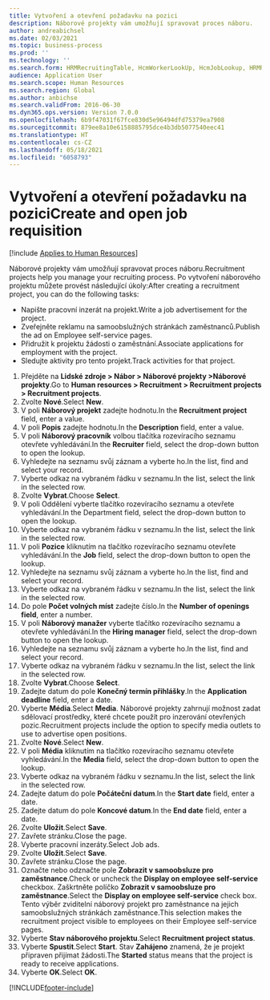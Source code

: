```yaml
---
title: Vytvoření a otevření požadavku na pozici
description: Náborové projekty vám umožňují spravovat proces náboru.
author: andreabichsel
ms.date: 02/03/2021
ms.topic: business-process
ms.prod: ''
ms.technology: ''
ms.search.form: HRMRecruitingTable, HcmWorkerLookUp, HcmJobLookup, HRMRecruitingMedia, HRMRecruitingJobAd, HcmPersonnelManagementWorkspace
audience: Application User
ms.search.scope: Human Resources
ms.search.region: Global
ms.author: anbichse
ms.search.validFrom: 2016-06-30
ms.dyn365.ops.version: Version 7.0.0
ms.openlocfilehash: 6b9f47031f67fce830d5e96494dfd75379ea7908
ms.sourcegitcommit: 879ee8a10e6158885795dce4b3db5077540eec41
ms.translationtype: HT
ms.contentlocale: cs-CZ
ms.lasthandoff: 05/18/2021
ms.locfileid: "6058793"
---
```

# <a name="create-and-open-job-requisition"></a><span data-ttu-id="64974-103">Vytvoření a otevření požadavku na pozici</span><span class="sxs-lookup"><span data-stu-id="64974-103">Create and open job requisition</span></span>

[!include [Applies to Human Resources](../includes/applies-to-hr.md)]

<span data-ttu-id="64974-104">Náborové projekty vám umožňují spravovat proces náboru.</span><span class="sxs-lookup"><span data-stu-id="64974-104">Recruitment projects help you manage your recruiting process.</span></span> <span data-ttu-id="64974-105">Po vytvoření náborového projektu můžete provést následující úkoly:</span><span class="sxs-lookup"><span data-stu-id="64974-105">After creating a recruitment project, you can do the following tasks:</span></span>

- <span data-ttu-id="64974-106">Napište pracovní inzerát na projekt.</span><span class="sxs-lookup"><span data-stu-id="64974-106">Write a job advertisement for the project.</span></span>
- <span data-ttu-id="64974-107">Zveřejněte reklamu na samoobslužných stránkách zaměstnanců.</span><span class="sxs-lookup"><span data-stu-id="64974-107">Publish the ad on Employee self-service pages.</span></span>
- <span data-ttu-id="64974-108">Přidružit k projektu žádosti o zaměstnání.</span><span class="sxs-lookup"><span data-stu-id="64974-108">Associate applications for employment with the project.</span></span>
- <span data-ttu-id="64974-109">Sledujte aktivity pro tento projekt.</span><span class="sxs-lookup"><span data-stu-id="64974-109">Track activities for that project.</span></span> 

1. <span data-ttu-id="64974-110">Přejděte na **Lidské zdroje > Nábor > Náborové projekty >Náborové projekty**.</span><span class="sxs-lookup"><span data-stu-id="64974-110">Go to **Human resources > Recruitment > Recruitment projects > Recruitment projects**.</span></span>
2. <span data-ttu-id="64974-111">Zvolte **Nové**.</span><span class="sxs-lookup"><span data-stu-id="64974-111">Select **New**.</span></span>
3. <span data-ttu-id="64974-112">V poli **Náborový projekt** zadejte hodnotu.</span><span class="sxs-lookup"><span data-stu-id="64974-112">In the **Recruitment project** field, enter a value.</span></span>
4. <span data-ttu-id="64974-113">V poli **Popis** zadejte hodnotu.</span><span class="sxs-lookup"><span data-stu-id="64974-113">In the **Description** field, enter a value.</span></span>
5. <span data-ttu-id="64974-114">V poli **Náborový pracovník** volbou tlačítka rozevíracího seznamu otevřete vyhledávání.</span><span class="sxs-lookup"><span data-stu-id="64974-114">In the **Recruiter** field, select the drop-down button to open the lookup.</span></span>
6. <span data-ttu-id="64974-115">Vyhledejte na seznamu svůj záznam a vyberte ho.</span><span class="sxs-lookup"><span data-stu-id="64974-115">In the list, find and select your record.</span></span>
7. <span data-ttu-id="64974-116">Vyberte odkaz na vybraném řádku v seznamu.</span><span class="sxs-lookup"><span data-stu-id="64974-116">In the list, select the link in the selected row.</span></span>
8. <span data-ttu-id="64974-117">Zvolte **Vybrat**.</span><span class="sxs-lookup"><span data-stu-id="64974-117">Choose **Select**.</span></span>
9. <span data-ttu-id="64974-118">V poli Oddělení vyberte tlačítko rozevíracího seznamu a otevřete vyhledávání.</span><span class="sxs-lookup"><span data-stu-id="64974-118">In the Department field, select the drop-down button to open the lookup.</span></span>
10. <span data-ttu-id="64974-119">Vyberte odkaz na vybraném řádku v seznamu.</span><span class="sxs-lookup"><span data-stu-id="64974-119">In the list, select the link in the selected row.</span></span>
11. <span data-ttu-id="64974-120">V poli **Pozice** kliknutím na tlačítko rozevíracího seznamu otevřete vyhledávání.</span><span class="sxs-lookup"><span data-stu-id="64974-120">In the **Job** field, select the drop-down button to open the lookup.</span></span>
12. <span data-ttu-id="64974-121">Vyhledejte na seznamu svůj záznam a vyberte ho.</span><span class="sxs-lookup"><span data-stu-id="64974-121">In the list, find and select your record.</span></span>
13. <span data-ttu-id="64974-122">Vyberte odkaz na vybraném řádku v seznamu.</span><span class="sxs-lookup"><span data-stu-id="64974-122">In the list, select the link in the selected row.</span></span>
14. <span data-ttu-id="64974-123">Do pole **Počet volných míst** zadejte číslo.</span><span class="sxs-lookup"><span data-stu-id="64974-123">In the **Number of openings field**, enter a number.</span></span>
15. <span data-ttu-id="64974-124">V poli **Náborový manažer** vyberte tlačítko rozevíracího seznamu a otevřete vyhledávání.</span><span class="sxs-lookup"><span data-stu-id="64974-124">In the **Hiring manager** field, select the drop-down button to open the lookup.</span></span>
16. <span data-ttu-id="64974-125">Vyhledejte na seznamu svůj záznam a vyberte ho.</span><span class="sxs-lookup"><span data-stu-id="64974-125">In the list, find and select your record.</span></span>
17. <span data-ttu-id="64974-126">Vyberte odkaz na vybraném řádku v seznamu.</span><span class="sxs-lookup"><span data-stu-id="64974-126">In the list, select the link in the selected row.</span></span>
18. <span data-ttu-id="64974-127">Zvolte **Vybrat**.</span><span class="sxs-lookup"><span data-stu-id="64974-127">Choose **Select**.</span></span>
19. <span data-ttu-id="64974-128">Zadejte datum do pole **Konečný termín přihlášky**.</span><span class="sxs-lookup"><span data-stu-id="64974-128">In the **Application deadline** field, enter a date.</span></span>
20. <span data-ttu-id="64974-129">Vyberte **Média**.</span><span class="sxs-lookup"><span data-stu-id="64974-129">Select **Media**.</span></span> <span data-ttu-id="64974-130">Náborové projekty zahrnují možnost zadat sdělovací prostředky, které chcete použít pro inzerování otevřených pozic.</span><span class="sxs-lookup"><span data-stu-id="64974-130">Recruitment projects include the option to specify media outlets to use to advertise open positions.</span></span>  
21. <span data-ttu-id="64974-131">Zvolte **Nové**.</span><span class="sxs-lookup"><span data-stu-id="64974-131">Select **New**.</span></span>
22. <span data-ttu-id="64974-132">V poli **Média** kliknutím na tlačítko rozevíracího seznamu otevřete vyhledávání.</span><span class="sxs-lookup"><span data-stu-id="64974-132">In the **Media** field, select the drop-down button to open the lookup.</span></span>
23. <span data-ttu-id="64974-133">Vyberte odkaz na vybraném řádku v seznamu.</span><span class="sxs-lookup"><span data-stu-id="64974-133">In the list, select the link in the selected row.</span></span>
24. <span data-ttu-id="64974-134">Zadejte datum do pole **Počáteční datum**.</span><span class="sxs-lookup"><span data-stu-id="64974-134">In the **Start date** field, enter a date.</span></span>
25. <span data-ttu-id="64974-135">Zadejte datum do pole **Koncové datum**.</span><span class="sxs-lookup"><span data-stu-id="64974-135">In the **End date** field, enter a date.</span></span>
26. <span data-ttu-id="64974-136">Zvolte **Uložit**.</span><span class="sxs-lookup"><span data-stu-id="64974-136">Select **Save**.</span></span>
27. <span data-ttu-id="64974-137">Zavřete stránku.</span><span class="sxs-lookup"><span data-stu-id="64974-137">Close the page.</span></span>
28. <span data-ttu-id="64974-138">Vyberte pracovní inzeráty.</span><span class="sxs-lookup"><span data-stu-id="64974-138">Select Job ads.</span></span>
29. <span data-ttu-id="64974-139">Zvolte **Uložit**.</span><span class="sxs-lookup"><span data-stu-id="64974-139">Select **Save**.</span></span>
30. <span data-ttu-id="64974-140">Zavřete stránku.</span><span class="sxs-lookup"><span data-stu-id="64974-140">Close the page.</span></span>
31. <span data-ttu-id="64974-141">Označte nebo odznačte pole **Zobrazit v samoobsluze pro zaměstnance**.</span><span class="sxs-lookup"><span data-stu-id="64974-141">Check or uncheck the **Display on employee self-service** checkbox.</span></span> <span data-ttu-id="64974-142">Zaškrtněte políčko **Zobrazit v samoobsluze pro zaměstnance**.</span><span class="sxs-lookup"><span data-stu-id="64974-142">Select the **Display on employee self-service** check box.</span></span> <span data-ttu-id="64974-143">Tento výběr zviditelní náborový projekt pro zaměstnance na jejich samoobslužných stránkách zaměstnance.</span><span class="sxs-lookup"><span data-stu-id="64974-143">This selection makes the recruitment project visible to employees on their Employee self-service pages.</span></span>
32. <span data-ttu-id="64974-144">Vyberte **Stav náborového projektu**.</span><span class="sxs-lookup"><span data-stu-id="64974-144">Select **Recruitment project status**.</span></span>
33. <span data-ttu-id="64974-145">Vyberte **Spustit**.</span><span class="sxs-lookup"><span data-stu-id="64974-145">Select **Start**.</span></span> <span data-ttu-id="64974-146">Stav **Zahájeno** znamená, že je projekt připraven přijímat žádosti.</span><span class="sxs-lookup"><span data-stu-id="64974-146">The **Started** status means that the project is ready to receive applications.</span></span>  
34. <span data-ttu-id="64974-147">Vyberte **OK**.</span><span class="sxs-lookup"><span data-stu-id="64974-147">Select **OK**.</span></span>

[!INCLUDE[footer-include](../includes/footer-banner.md)]